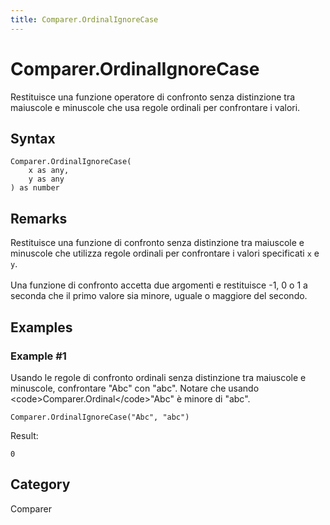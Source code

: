 ```yaml
---
title: Comparer.OrdinalIgnoreCase
---
```


# Comparer.OrdinalIgnoreCase


Restituisce una funzione operatore di confronto senza distinzione tra maiuscole e minuscole che usa regole ordinali per confrontare i valori.


## Syntax

```powerquery
Comparer.OrdinalIgnoreCase(
    x as any,
    y as any
) as number
```


## Remarks

Restituisce una funzione di confronto senza distinzione tra maiuscole e minuscole che utilizza regole ordinali per confrontare i valori specificati <code>x</code> e <code>y</code>.<br />        <br />        Una funzione di confronto accetta due argomenti e restituisce -1, 0 o 1 a seconda che il primo valore sia minore, uguale o maggiore del secondo.    


## Examples

### Example #1 
Usando le regole di confronto ordinali senza distinzione tra maiuscole e minuscole, confrontare &#34;Abc&#34; con &#34;abc&#34;. Notare che usando &lt;code&gt;Comparer.Ordinal&lt;/code&gt;&#34;Abc&#34; è minore di &#34;abc&#34;. 
```powerquery
Comparer.OrdinalIgnoreCase("Abc", "abc")
```

Result: 
```powerquery
0
```




## Category
Comparer

